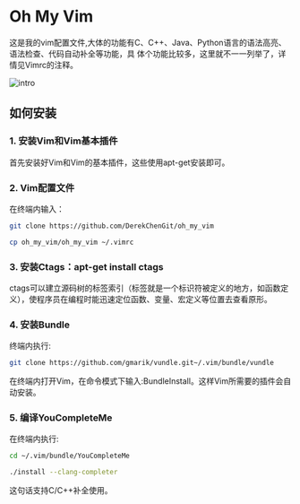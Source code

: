 # Oh My Vim

这是我的vim配置文件,大体的功能有C、C++、Java、Python语言的语法高亮、语法检查、代码自动补全等功能，具
体个功能比较多，这里就不一一列举了，详情见Vimrc的注释。  

![intro](https://raw.githubusercontent.com/wiki/DerekChenGit/oh_my_vim/images/oh_my_vim.gif "intro")

## 如何安装

### 1. 安装Vim和Vim基本插件

首先安装好Vim和Vim的基本插件，这些使用apt-get安装即可。  

### 2. Vim配置文件

在终端内输入： 
```bash
git clone https://github.com/DerekChenGit/oh_my_vim
```
```bash
cp oh_my_vim/oh_my_vim ~/.vimrc
```

### 3. 安装Ctags：apt-get install ctags

ctags可以建立源码树的标签索引（标签就是一个标识符被定义的地方，如函数定义），使程序员在编程时能迅速定位函数、变量、宏定义等位置去查看原形。

### 4. 安装Bundle

终端内执行:   
```bash
git clone https://github.com/gmarik/vundle.git~/.vim/bundle/vundle
```
在终端内打开Vim，在命令模式下输入:BundleInstall。这样Vim所需要的插件会自动安装。  

### 5. 编译YouCompleteMe

在终端内执行:  
```bash
cd ~/.vim/bundle/YouCompleteMe
```
```bash
./install --clang-completer 
```
这句话支持C/C++补全使用。  

